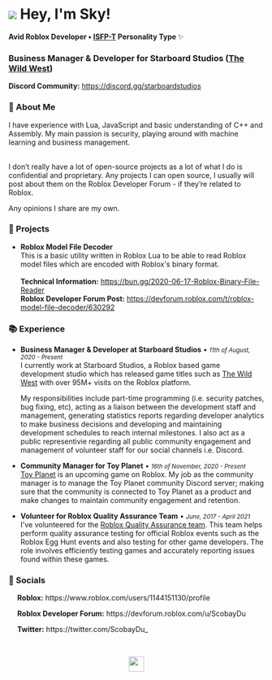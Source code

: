 <h1><img src="https://cdn.kat.digital/Testing/Happi.gif">&nbsp;Hey, I'm Sky!</h1>
<p><b>Avid Roblox Developer • <a href="https://www.16personalities.com/isfp-personality">ISFP-T</a> Personality Type </b>✨</p>

<h3>Business Manager & Developer for Starboard Studios (<a href="https://www.roblox.com/games/2317712696/The-Wild-West-FREE-FACTIONS">The Wild West</a>)</h3>
<p><b>Discord Community:</b> <a href=https://discord.gg/starboardstudios>https://discord.gg/starboardstudios</a></p>

<h3>🍕 About Me</h3>
I have experience with Lua, JavaScript and basic understanding of C++ and Assembly. My main passion is security, playing around with machine learning and business management.<br/><br/>

I don’t really have a lot of open-source projects as a lot of what I do is confidential and proprietary. Any projects I can open source, I usually will post about them on the Roblox Developer Forum - if they’re related to Roblox.

Any opinions I share are my own.

<h3>🚀 Projects</h3>

* **Roblox Model File Decoder**<br/>
This is a basic utility written in Roblox Lua to be able to read Roblox model files which are encoded with Roblox's binary format.<br>
<br/><b>Technical Information:</b> <https://bun.gg/2020-06-17-Roblox-Binary-File-Reader><br/><b>Roblox Developer Forum Post:</b> <https://devforum.roblox.com/t/roblox-model-file-decoder/630292>

<h3>📚 Experience</h3>

* **Business Manager & Developer at Starboard Studios** • <small><i>11th of August, 2020 - Present</i></small><br/>
I currently work at Starboard Studios, a Roblox based game development studio which has released game titles such as <a href="https://www.roblox.com/games/2317712696/The-Wild-West-FREE">The Wild West</a> with over 95M+ visits on the Roblox platform. 

  My responsibilities include part-time programming (i.e. security patches, bug fixing, etc), acting as a liaison between the development staff and management, generating statistics reports regarding developer analytics to make business decisions and developing and maintaining development schedules to reach internal milestones. I also act as a public representivie regarding all public community engagement and management of volunteer staff for our social channels i.e. Discord.

* **Community Manager for Toy Planet** • <small><i>16th of November, 2020 - Present</i></small><br/>
<a href="https://www.roblox.com/games/5132300825/Toy-Planet-Alpha">Toy Planet</a> is an upcoming game on Roblox. My job as the community manager is to manage the Toy Planet community Discord server; making sure that the community is connected to Toy Planet as a product and make changes to maintain community engagement and retention.

* **Volunteer for Roblox Quality Assurance Team** • <small><i>June, 2017 - April 2021</i></small><br/>
I've volunteered for the <a href="https://www.roblox.com/groups/3055661/QA-Testers-of-Robloxia#!/about">Roblox Quality Assurance team</a>. This team helps perform quality assurance testing for official Roblox events such as the Roblox Egg Hunt events and also testing for other game developers. The role involves efficiently testing games and accurately reporting issues found within these games.

<h3>💬 Socials</h3>

<p>
    <a href="https://www.roblox.com/users/1144151130/profile"><img src="https://cdn.kat.digital/Testing/Roblox.svg" height="14"></a><b> Roblox:</b> https://www.roblox.com/users/1144151130/profile
</p>

<p>
    <a href="https://devforum.roblox.com/u/ScobayDu"><img src="https://cdn.kat.digital/Testing/DevForum.svg" height="14"></a><b> Roblox Developer Forum:</b> https://devforum.roblox.com/u/ScobayDu
</p>


<p>
    <a href="https://twitter.com/ScobayDu_"><img src="https://cdn.kat.digital/Testing/Twitter.svg" height="14"></a><b> Twitter:</b> https://twitter.com/ScobayDu_
</p>

<br/>

<p align="center"><a href="https://www.roblox.com/users/3933244/profile"><img src="https://cdn.kat.digital/Testing/Heart.svg" height="30"></a></p>
